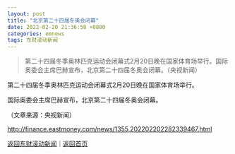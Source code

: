 ```yaml
---
layout: post
title: "北京第二十四届冬奥会闭幕"
date: 2022-02-20 21:36:58 +0800
categories: emnews
tags: 东财滚动新闻
---
```

> 第二十四届冬季奥林匹克运动会闭幕式2月20日晚在国家体育场举行。国际奥委会主席巴赫宣布，北京第二十四届冬奥会闭幕。（央视新闻）

<p>第二十四届冬季奥林匹克运动会闭幕式2月20日晚在国家体育场举行。</p>
 <p>国际奥委会主席巴赫宣布，北京第二十四届冬奥会闭幕。</p><p class="em_media">（文章来源：央视新闻）</p>

<http://finance.eastmoney.com/news/1355,202202202282339467.html>

[返回东财滚动新闻](//finews.withounder.com/emnews/)｜[返回首页](//finews.withounder.com/)